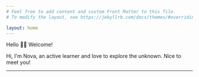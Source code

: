 ```yaml
---
# Feel free to add content and custom Front Matter to this file.
# To modify the layout, see https://jekyllrb.com/docs/themes/#overriding-theme-defaults

layout: home
---
```


Hello 👋🏻 Welcome!

Hi, I'm Nova, an active learner and love to explore the unknown. Nice to meet you!  

--------------
